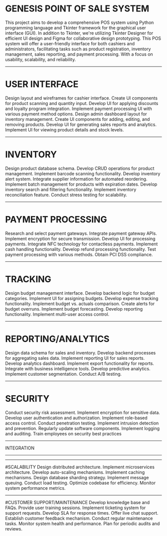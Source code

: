 # GENESIS POINT OF SALE SYSTEM
This project aims to develop a comprehensive POS system using Python programming language and Tkinter framework for the graphical user interface (GUI). In addition to Tkinter, we're utilizing Tkinter Designer for efficient UI design and Figma for collaborative design prototyping. This POS system will offer a user-friendly interface for both cashiers and administrators, facilitating tasks such as product registration, inventory management, sales reporting, and payment processing. With a focus on usability, scalability, and reliability.
***************************************************
# USER INTERFACE
Design layout and wireframes for cashier interface.
Create UI components for product scanning and quantity input.
Develop UI for applying discounts and loyalty program integration.
Implement payment processing UI with various payment method options.
Design admin dashboard layout for inventory management.
Create UI components for adding, editing, and removing products.
Develop UI for generating sales reports and analytics.
Implement UI for viewing product details and stock levels.

************************************************************
# INVENTORY
Design product database schema.
Develop CRUD operations for product management.
Implement barcode scanning functionality.
Develop inventory alert system.
Integrate supplier information for automated reordering.
Implement batch management for products with expiration dates.
Develop inventory search and filtering functionality.
Implement inventory reconciliation feature.
Conduct stress testing for scalability.
******************************************************
# PAYMENT PROCESSING
Research and select payment gateways.
Integrate payment gateway APIs.
Implement encryption for secure transmission.
Develop UI for processing payments.
Integrate NFC technology for contactless payments.
Implement cash handling functionality.
Develop refund processing functionality.
Test payment processing with various methods.
Obtain PCI DSS compliance.
******************************************************
# TRACKING
Design budget management interface.
Develop backend logic for budget categories.
Implement UI for assigning budgets.
Develop expense tracking functionality.
Implement budget vs. actuals comparison.
Create alerts for budget overruns.
Implement budget forecasting.
Develop reporting functionality.
Implement multi-user access control.
****************************************************
# REPORTING/ANALYTICS
Design data schema for sales and inventory.
Develop backend processes for aggregating sales data.
Implement reporting UI for sales reports.
Develop analytics dashboard.
Implement export functionality for reports.
Integrate with business intelligence tools.
Develop predictive analytics.
Implement customer segmentation.
Conduct A/B testing.
****************************************************

# SECURITY
Conduct security risk assessment.
Implement encryption for sensitive data.
Develop user authentication and authorization.
Implement role-based access control.
Conduct penetration testing.
Implement intrusion detection and prevention.
Regularly update software components.
Implement logging and auditing.
Train employees on security best practices
*****************************************************

INTEGRATION
************************************
************************************

#SCALABILITY
Design distributed architecture.
Implement microservices architecture.
Develop auto-scaling mechanisms.
Implement caching mechanisms.
Design database sharding strategy.
Implement message queuing.
Conduct load testing.
Optimize codebase for efficiency.
Monitor system performance metrics.
********************************************

#CUSTOMER SUPPORT/MAINTENANCE
Develop knowledge base and FAQs.
Provide user training sessions.
Implement ticketing system for support requests.
Develop SLA for response times.
Offer live chat support.
Establish customer feedback mechanism.
Conduct regular maintenance tasks.
Monitor system health and performance.
Plan for periodic audits and reviews.
